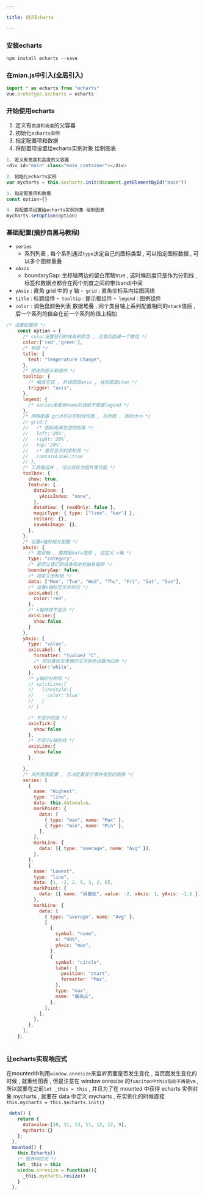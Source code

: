 ```yaml
---

title: 初识Echarts

---
```


### 安装echarts

```javascript
npm install echarts --save
```
### 在mian.js中引入(全局引入)
```javascript
import * as echarts from "echarts"
Vue.prototype.$echarts = echarts
```
### 开始使用echarts
1. 定义有``宽度和高度``的父容器
2. 初始化``echarts实例``
3. 指定配置项和数据
4. 将配置项设置给echarts实例对象 绘制图表

```javascript
1. 定义有宽度和高度的父容器
<div id="main" class="main_container"></div>

2. 初始化echarts实例
var mycharts = this.$echarts.init(document.getElementById("main"))

3. 指定配置项和数据
const option={}

4. 将配置项设置给echarts实例对象 绘制图表
mycharts.setOption(option)
```
### 基础配置(摘抄自黑马教程)
- ``series``
	- 系列列表 , 每个系列通过``type``决定自己的图标类型 , 可以指定图标数据 , 可以多个图标重叠
- ``xAxis``
	- boundaryGap: 坐标轴两边的留白策略true , 这时候刻度只是作为分割线 , 标签和数据点都会在两个刻度之间的带(band)中间
- ``yAxis`` : 直角 grid 中的 y 轴
-`` grid`` : 直角坐标系内绘图网络
- ``title`` : 标题组件
-`` tooltip`` : 提示框组件
-`` legend`` : 图例组件
- ``color`` : 调色盘颜色列表
	数据堆叠 , 同个类目轴上系列配置相同的``stack``值后 , 后一个系列的值会在前一个系列的值上相加
```javascript
/* 设置配置项 */
    const option = {
      /* color设置我们的线条的颜色 , 注意后面是一个数组 */
      color:['red','green'],
      /* 标题 */
      title: {
        text: "Temperature Change",
      },
      /* 图表的提示框组件 */
      tooltip: {
        /* 触发方式 , 折线图是axis , 柱状图是item */
        trigger: "axis",
      },
      legend: {
        /* series里面有name的话就不需要legend */
      },
      /* 网格配置 grid可以控制线性图 , 柱状图 , 图标大小 */
      // grid:{
      //   /* 图标距离左边的距离 */
      //   left:'20%',
      //   right:'20%',
      //   top:'20%',
      //   /* 是否显示刻度标签 */
      //   containLabel:true
      // },
      /* 工具箱组件 , 可以另存为图片等功能 */
      toolbox: {
        show: true,
        feature: {
          dataZoom: {
            yAxisIndex: "none",
          },
          dataView: { readOnly: false },
          magicType: { type: ["line", "bar"] },
          restore: {},
          saveAsImage: {},
        },
      },
      /* 设置x轴的相关配置 */
      xAxis: {
        /* 类目轴 , 要搭配data使用 , 自定义 x轴 */
        type: "category",
        /* 是否让我们的线条和坐标轴有缝隙 */
        boundaryGap: false,
        /* 自定义坐标轴 */
        data: ["Mon", "Tue", "Wed", "Thu", "Fri", "Sat", "Sun"],
        /* 设置x轴标签文字样式 */
        axisLabel:{
          color:'red',
        },
        /* x轴样式不显示 */
        axisLine:{
          show:false
        }
      },
      yAxis: {
        type: "value",
        axisLabel: {
          formatter: "{value} °C",
          /* 把刻度标签里面的文字颜色设置为白色 */
          color:'white',
        },
        /* y轴的分割线 */
        // splitLine:{
        //   lineStyle:{
        //     color:'blue'
        //   }
        // }

        /* 不显示刻度 */
        axisTick:{
          show:false
        },
        /* 不显示y轴的线 */
        axisLine:{
          show:false
        },

      },
      /* 系列图表配置 , 它决定着显示哪种类型的图表 */
      series: [
        {
          name: "Highest",
          type: "line",
          data: this.datavalue,
          markPoint: {
            data: [
              { type: "max", name: "Max" },
              { type: "min", name: "Min" },
            ],
          },
          markLine: {
            data: [{ type: "average", name: "Avg" }],
          },
        },
        {
          name: "Lowest",
          type: "line",
          data: [1, -2, 2, 5, 3, 2, 0],
          markPoint: {
            data: [{ name: "周最低", value: -2, xAxis: 1, yAxis: -1.5 }],
          },
          markLine: {
            data: [
              { type: "average", name: "Avg" },
              [
                {
                  symbol: "none",
                  x: "90%",
                  yAxis: "max",
                },
                {
                  symbol: "circle",
                  label: {
                    position: "start",
                    formatter: "Max",
                  },
                  type: "max",
                  name: "最高点",
                },
              ],
            ],
          },
        },
      ],
    };
  
```
### 让echarts实现响应式
在mounted中利用``window.onresize``来监听页面是否发生变化 , 当页面发生变化的时候 , 就重绘图表 , 但是注意在 window.onresize 的``funciton中this指向不再是vm`` , 所以就要在之前``let _this = this`` , 并且为了在 mounted 中获得 echarts 实例对象 mycharts  , 就要在 data 中定义 mycharts  , 在实例化的时候直接``this.mycharts = this.$echarts.init()``
```javascript
 data() {
    return {
      datavalue:[10, 11, 13, 11, 12, 12, 9],
      mycharts:{}
    };
  },
  mounted() {
    this.Echarts()
    /* 图表响应式 */
    let _this = this
    window.onresize = function(){
      _this.mycharts.resize()
    }
  },
```